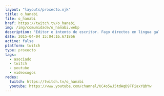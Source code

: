 ```yaml
---
layout: "layouts/proxecto.njk"
title: o_hanabi
file: o_hanabi
href: https://twitch.tv/o_hanabi
img: /img/comunidade/o_hanabi.webp
description: "Editor e intento de escritor. Fago directos en lingua galega, normalmente xogando a xogos de medo ou a algunha novidade.. #saúdeMental Bio"
date: 2015-04-04 15:04:16.671866
active: false
platform: twitch
type: proxecto
tags:
  - asociado
  - twitch
  - youtube
  - videoxogos
redes:
  twitch: https://twitch.tv/o_hanabi
  youtube: https://www.youtube.com/channel/UC4o5wJ5tdAqD9FFiaxYQbYw
---
```

